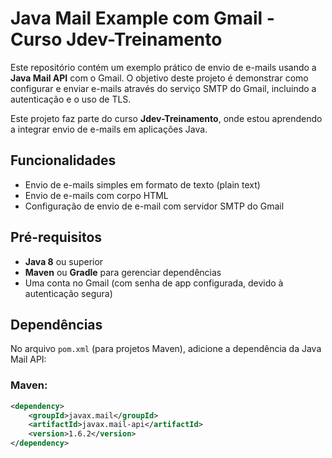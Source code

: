 # Java Mail Example com Gmail - Curso Jdev-Treinamento

Este repositório contém um exemplo prático de envio de e-mails usando a **Java Mail API** com o Gmail. O objetivo deste projeto é demonstrar como configurar e enviar e-mails através do serviço SMTP do Gmail, incluindo a autenticação e o uso de TLS.

Este projeto faz parte do curso **Jdev-Treinamento**, onde estou aprendendo a integrar envio de e-mails em aplicações Java.

## Funcionalidades

- Envio de e-mails simples em formato de texto (plain text)
- Envio de e-mails com corpo HTML
- Configuração de envio de e-mail com servidor SMTP do Gmail

## Pré-requisitos

- **Java 8** ou superior
- **Maven** ou **Gradle** para gerenciar dependências
- Uma conta no Gmail (com senha de app configurada, devido à autenticação segura)

## Dependências

No arquivo `pom.xml` (para projetos Maven), adicione a dependência da Java Mail API:

### Maven:
```xml
<dependency>
    <groupId>javax.mail</groupId>
    <artifactId>javax.mail-api</artifactId>
    <version>1.6.2</version>
</dependency>
